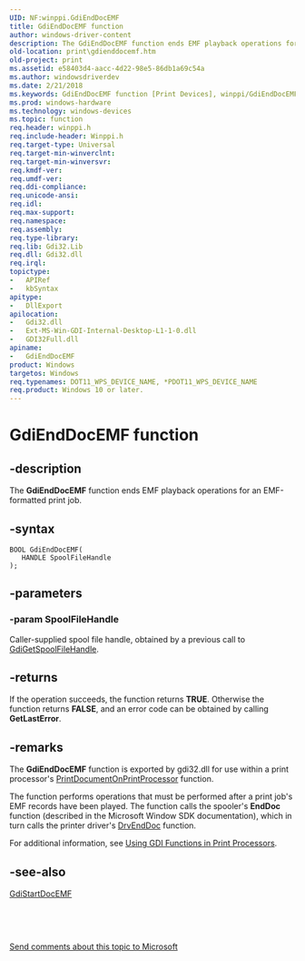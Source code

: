 ```yaml
---
UID: NF:winppi.GdiEndDocEMF
title: GdiEndDocEMF function
author: windows-driver-content
description: The GdiEndDocEMF function ends EMF playback operations for an EMF-formatted print job.
old-location: print\gdienddocemf.htm
old-project: print
ms.assetid: e58403d4-aacc-4d22-98e5-86db1a69c54a
ms.author: windowsdriverdev
ms.date: 2/21/2018
ms.keywords: GdiEndDocEMF function [Print Devices], winppi/GdiEndDocEMF, print.gdienddocemf, gdifnc_632b9c31-c0c1-4447-8a0c-ac8fb6b5af55.xml, GdiEndDocEMF
ms.prod: windows-hardware
ms.technology: windows-devices
ms.topic: function
req.header: winppi.h
req.include-header: Winppi.h
req.target-type: Universal
req.target-min-winverclnt: 
req.target-min-winversvr: 
req.kmdf-ver: 
req.umdf-ver: 
req.ddi-compliance: 
req.unicode-ansi: 
req.idl: 
req.max-support: 
req.namespace: 
req.assembly: 
req.type-library: 
req.lib: Gdi32.Lib
req.dll: Gdi32.dll
req.irql: 
topictype:
-	APIRef
-	kbSyntax
apitype:
-	DllExport
apilocation:
-	Gdi32.dll
-	Ext-MS-Win-GDI-Internal-Desktop-L1-1-0.dll
-	GDI32Full.dll
apiname:
-	GdiEndDocEMF
product: Windows
targetos: Windows
req.typenames: DOT11_WPS_DEVICE_NAME, *PDOT11_WPS_DEVICE_NAME
req.product: Windows 10 or later.
---
```


# GdiEndDocEMF function


## -description


The <b>GdiEndDocEMF</b> function ends EMF playback operations for an EMF-formatted print job.


## -syntax


````
BOOL GdiEndDocEMF(
   HANDLE SpoolFileHandle
);
````


## -parameters




### -param SpoolFileHandle

Caller-supplied spool file handle, obtained by a previous call to <a href="..\winppi\nf-winppi-gdigetspoolfilehandle.md">GdiGetSpoolFileHandle</a>.


## -returns



If the operation succeeds, the function returns <b>TRUE</b>. Otherwise the function returns <b>FALSE</b>, and an error code can be obtained by calling <b>GetLastError</b>.




## -remarks



The <b>GdiEndDocEMF</b> function is exported by gdi32.dll for use within a print processor's <a href="..\winsplp\nf-winsplp-printdocumentonprintprocessor.md">PrintDocumentOnPrintProcessor</a> function.

The function performs operations that must be performed after a print job's EMF records have been played. The function calls the spooler's <b>EndDoc</b> function (described in the Microsoft Window SDK documentation), which in turn calls the printer driver's <a href="https://msdn.microsoft.com/library/windows/hardware/ff556215">DrvEndDoc</a> function.

For additional information, see <a href="https://msdn.microsoft.com/2ad62308-ab42-4475-ac42-f753d5091251">Using GDI Functions in Print Processors</a>.




## -see-also

<a href="..\winppi\nf-winppi-gdistartdocemf.md">GdiStartDocEMF</a>



 

 

<a href="mailto:wsddocfb@microsoft.com?subject=Documentation%20feedback [print\print]:%20GdiEndDocEMF function%20 RELEASE:%20(2/21/2018)&amp;body=%0A%0APRIVACY STATEMENT%0A%0AWe use your feedback to improve the documentation. We don't use your email address for any other purpose, and we'll remove your email address from our system after the issue that you're reporting is fixed. While we're working to fix this issue, we might send you an email message to ask for more info. Later, we might also send you an email message to let you know that we've addressed your feedback.%0A%0AFor more info about Microsoft's privacy policy, see http://privacy.microsoft.com/en-us/default.aspx." title="Send comments about this topic to Microsoft">Send comments about this topic to Microsoft</a>

